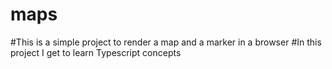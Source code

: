 # maps
#This is a simple project to render a map and a marker in a browser 
#In this project I get to learn Typescript concepts
